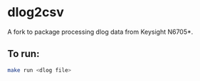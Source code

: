 # dlog2csv

A fork to package processing dlog data from Keysight N6705*.

## To run:

```bash
make run <dlog file>
```
